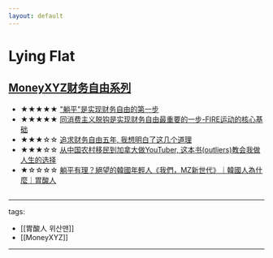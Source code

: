 ```yaml
---
layout: default
---
```


# Lying Flat

## [MoneyXYZ财务自由系列](https://www.youtube.com/playlist?list=PL1ta5B0mfuN2ni76kLEnRvSFVnWZzNzkY)
* ★★★★★ ["躺平"是实现财务自由的第一步](https://youtu.be/g8VgzgnskI0)
* ★★★★★ [同消费主义脱钩是实现财务自由最重要的一步-FIRE运动的核心基础](https://youtu.be/Nz4ymeHDy3M)
* ★★★☆☆ [追求财务自由五年, 我想明白了这几个道理](https://youtu.be/8yzqumXb3QA)
* ★★★☆☆ [从中国农村移民到加拿大做YouTuber, 这本书(outliers)教会我做人生的选择](https://youtu.be/CXVW_YOLbhY)
* ★☆☆☆☆ [躺平有理？絕望的韓國年輕人《我們，MZ新世代》｜韓國人為什麼｜胃酸人](https://youtu.be/K4xlZj96SvA)

##


---
tags:
  - [[胃酸人 위산맨]]
  - [[MoneyXYZ]]
  
---
